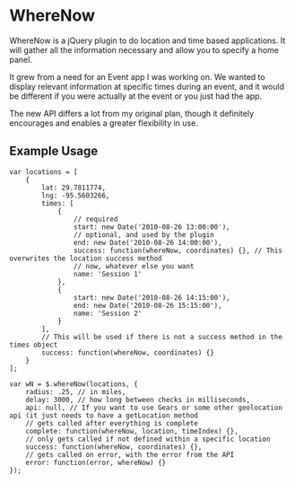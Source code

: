 # WhereNow #

WhereNow is a jQuery plugin to do location and time based applications.  It
will gather all the information necessary and allow you to specify a home panel.

It grew from a need for an Event app I was working on.  We wanted to display
relevant information at specific times during an event, and it would be
different if you were actually at the event or you just had the app.

The new API differs a lot from my original plan, though it definitely
encourages and enables a greater flexibility in use.

## Example Usage ##

    var locations = [
        {
            lat: 29.7811774,
            lng: -95.5603266,
            times: [
                {
                    // required
                    start: new Date('2010-08-26 13:00:00'),
                    // optional, and used by the plugin
                    end: new Date('2010-08-26 14:00:00'),
                    success: function(whereNow, coordinates) {}, // This overwrites the location success method
                    // now, whatever else you want
                    name: 'Session 1'
                },
                {
                    start: new Date('2010-08-26 14:15:00'),
                    end: new Date('2010-08-26 15:15:00'),
                    name: 'Session 2'
                }
            ],
            // This will be used if there is not a success method in the times object
            success: function(whereNow, coordinates) {}
        }
    ];

    var wN = $.whereNow(locations, {
        radius: .25, // in miles,
        delay: 3000, // how long between checks in milliseconds,
        api: null, // If you want to use Gears or some other geolocation api (it just needs to have a getLocation method
        // gets called after everything is complete
        complete: function(whereNow, location, timeIndex) {},
        // only gets called if not defined within a specific location
        success: function(whereNow, coordinates) {},
        // gets called on error, with the error from the API
        error: function(error, whereNow) {}
    });